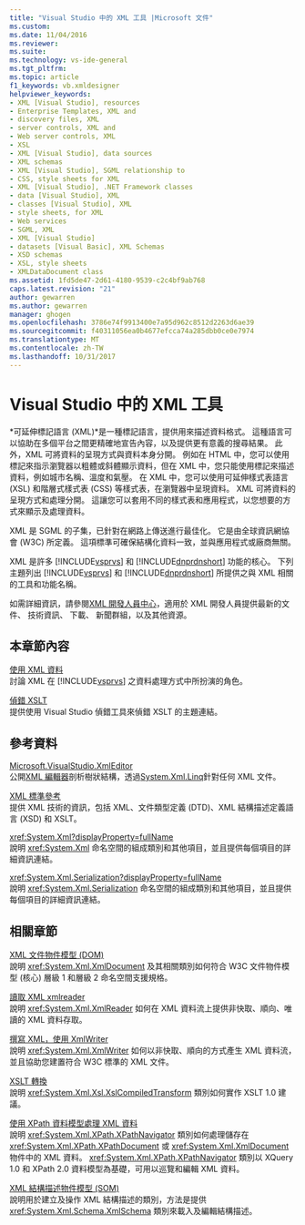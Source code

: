 ```yaml
---
title: "Visual Studio 中的 XML 工具 |Microsoft 文件"
ms.custom: 
ms.date: 11/04/2016
ms.reviewer: 
ms.suite: 
ms.technology: vs-ide-general
ms.tgt_pltfrm: 
ms.topic: article
f1_keywords: vb.xmldesigner
helpviewer_keywords:
- XML [Visual Studio], resources
- Enterprise Templates, XML and
- discovery files, XML
- server controls, XML and
- Web server controls, XML
- XSL
- XML [Visual Studio], data sources
- XML schemas
- XML [Visual Studio], SGML relationship to
- CSS, style sheets for XML
- XML [Visual Studio], .NET Framework classes
- data [Visual Studio], XML
- classes [Visual Studio], XML
- style sheets, for XML
- Web services
- SGML, XML
- XML [Visual Studio]
- datasets [Visual Basic], XML Schemas
- XSD schemas
- XSL, style sheets
- XMLDataDocument class
ms.assetid: 1fd5de47-2d61-4180-9539-c2c4bf9ab768
caps.latest.revision: "21"
author: gewarren
ms.author: gewarren
manager: ghogen
ms.openlocfilehash: 3786e74f9913400e7a95d962c8512d2263d6ae39
ms.sourcegitcommit: f40311056ea0b4677efcca74a285dbb0ce0e7974
ms.translationtype: MT
ms.contentlocale: zh-TW
ms.lasthandoff: 10/31/2017
---
```

# <a name="xml-tools-in-visual-studio"></a>Visual Studio 中的 XML 工具
*可延伸標記語言 (XML)*是一種標記語言，提供用來描述資料格式。 這種語言可以協助在多個平台之間更精確地宣告內容，以及提供更有意義的搜尋結果。 此外，XML 可將資料的呈現方式與資料本身分開。 例如在 HTML 中，您可以使用標記來指示瀏覽器以粗體或斜體顯示資料，但在 XML 中，您只能使用標記來描述資料，例如城市名稱、溫度和氣壓。 在 XML 中，您可以使用可延伸樣式表語言 (XSL) 和階層式樣式表 (CSS) 等樣式表，在瀏覽器中呈現資料。 XML 可將資料的呈現方式和處理分開。 這讓您可以套用不同的樣式表和應用程式，以您想要的方式來顯示及處理資料。  
  
 XML 是 SGML 的子集，已針對在網路上傳送進行最佳化。 它是由全球資訊網協會 (W3C) 所定義。 這項標準可確保結構化資料一致，並與應用程式或廠商無關。  
  
 XML 是許多 [!INCLUDE[vsprvs](../code-quality/includes/vsprvs_md.md)] 和 [!INCLUDE[dnprdnshort](../code-quality/includes/dnprdnshort_md.md)] 功能的核心。 下列主題列出 [!INCLUDE[vsprvs](../code-quality/includes/vsprvs_md.md)] 和 [!INCLUDE[dnprdnshort](../code-quality/includes/dnprdnshort_md.md)] 所提供之與 XML 相關的工具和功能名稱。  
  
 如需詳細資訊，請參閱[XML 開發人員中心](http://go.microsoft.com/fwlink/?LinkID=100176)，適用於 XML 開發人員提供最新的文件、 技術資訊、 下載、 新聞群組，以及其他資源。  
  
## <a name="in-this-section"></a>本章節內容  
 [使用 XML 資料](../xml-tools/working-with-xml-data.md)  
 討論 XML 在 [!INCLUDE[vsprvs](../code-quality/includes/vsprvs_md.md)] 之資料處理方式中所扮演的角色。  
  
 [偵錯 XSLT](../xml-tools/debugging-xslt.md)  
 提供使用 Visual Studio 偵錯工具來偵錯 XSLT 的主題連結。  
  
## <a name="reference"></a>參考資料  
 [Microsoft.VisualStudio.XmlEditor](http://go.microsoft.com/fwlink/?LinkID=165699)  
 公開[XML 編輯器](http://go.microsoft.com/fwlink/?LinkId=228249)剖析樹狀結構，透過[System.Xml.Linq](http://go.microsoft.com/fwlink/?LinkId=228250)針對任何 XML 文件。  
  
 [XML 標準參考](http://msdn.microsoft.com/en-us/79c78508-c9d0-423a-a00f-672e855de401)  
 提供 XML 技術的資訊，包括 XML、文件類型定義 (DTD)、XML 結構描述定義語言 (XSD) 和 XSLT。  
  
 <xref:System.Xml?displayProperty=fullName>  
 說明 <xref:System.Xml> 命名空間的組成類別和其他項目，並且提供每個項目的詳細資訊連結。  
  
 <xref:System.Xml.Serialization?displayProperty=fullName>  
 說明 <xref:System.Xml.Serialization> 命名空間的組成類別和其他項目，並且提供每個項目的詳細資訊連結。  
  
## <a name="related-sections"></a>相關章節  
 [XML 文件物件模型 (DOM)](/dotnet/standard/data/xml/xml-document-object-model-dom)  
 說明 <xref:System.Xml.XmlDocument> 及其相關類別如何符合 W3C 文件物件模型 (核心) 層級 1 和層級 2 命名空間支援規格。  
  
 [讀取 XML xmlreader](http://msdn.microsoft.com/en-us/3029834c-a27e-4331-b7aa-711924062182)  
 說明 <xref:System.Xml.XmlReader> 如何在 XML 資料流上提供非快取、順向、唯讀的 XML 資料存取。  
  
 [撰寫 XML，使用 XmlWriter](http://msdn.microsoft.com/en-us/ea41f72c-e1d3-4e0a-ab0f-f0eb1c27ab86)  
 說明 <xref:System.Xml.XmlWriter> 如何以非快取、順向的方式產生 XML 資料流，並且協助您建置符合 W3C 標準的 XML 文件。  
  
 [XSLT 轉換](/dotnet/standard/data/xml/xslt-transformations)  
 說明 <xref:System.Xml.Xsl.XslCompiledTransform> 類別如何實作 XSLT 1.0 建議。  
  
 [使用 XPath 資料模型處理 XML 資料](/dotnet/standard/data/xml/process-xml-data-using-the-xpath-data-model)  
 說明 <xref:System.Xml.XPath.XPathNavigator> 類別如何處理儲存在 <xref:System.Xml.XPath.XPathDocument> 或 <xref:System.Xml.XmlDocument> 物件中的 XML 資料。 <xref:System.Xml.XPath.XPathNavigator> 類別以 XQuery 1.0 和 XPath 2.0 資料模型為基礎，可用以巡覽和編輯 XML 資料。  
  
 [XML 結構描述物件模型 (SOM)](/dotnet/standard/data/xml/xml-schema-object-model-som)  
 說明用於建立及操作 XML 結構描述的類別，方法是提供 <xref:System.Xml.Schema.XmlSchema> 類別來載入及編輯結構描述。